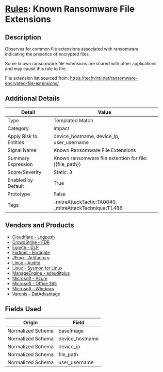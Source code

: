 # [Rules](README.md): Known Ransomware File Extensions

## Description
Observes for common file extensions associated with ransomware indicating the presence of encrypted files.

Some known ransomware file extensions are shared with other applications and may cause this rule to fire.

File extension list sourced from:
https://techviral.net/ransomware-encrypted-file-extensions/

## Additional Details
|Detail|Value|
|----|----|
|Type|Templated Match|
|Category|Impact|
|Apply Risk to Entities|device_hostname, device_ip, user_username|
|Signal Name|Known Ransomware File Extensions|
|Summary Expression|Known ransomware file extention for file: {{file_path}}|
|Score/Severity|Static: 3|
|Enabled by Default|True|
|Prototype|False|
|Tags|_mitreAttackTactic:TA0040, _mitreAttackTechnique:T1486|
## Vendors and Products
- [Cloudflare - Logpush](../products/c2503fcc-ef30-4e40-bb32-0bf47151b140.md)
- [CrowdStrike - FDR](../products/569a3a44-c29f-492e-bcf4-5dc04e2ab0f3.md)
- [Egnyte - DLP](../products/114420df-d10c-4e88-92e9-0d95102c1a3d.md)
- [Fortinet - Fortigate](../products/c57e2c85-4fc1-4fb7-8fa1-dbc5235231ad.md)
- [JFrog - Artifactory](../products/abe4975e-de65-4f82-8b35-e6ce392e165c.md)
- [Linux - Auditd](../products/5e298fe7-088a-467a-b57f-d8558368621d.md)
- [Linux - Sysmon for Linux](../products/b238758d-ade8-41d2-b32d-c99159e9fd74.md)
- [ManageEngine - adauditplus](../products/7205db83-88e8-4074-8288-136a6c493d69.md)
- [Microsoft - Azure](../products/a1225af5-e778-4068-a9a2-47da93d1ff24.md)
- [Microsoft - Office 365](../products/d3ed003d-5ddd-4c7a-bea5-63eae6311833.md)
- [Microsoft - Windows](../products/1ff7546c-cb36-4a24-87f7-89d2cecc5761.md)
- [Varonis - DatAdvantage](../products/4d6a3683-4edb-4330-9e9f-b8608cd63981.md)


## Fields Used

|Origin|Field|
|----|----|
|Normalized Schema|baseImage|
|Normalized Schema|device_hostname|
|Normalized Schema|device_ip|
|Normalized Schema|file_path|
|Normalized Schema|user_username|


